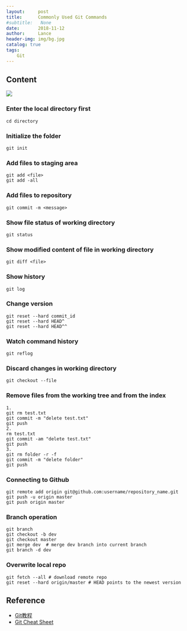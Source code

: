 ```yaml
---
layout:     post
title:      Commonly Used Git Commands
#subtitle:   None
date:       2018-11-12
author:     Lance
header-img: img/bg.jpg
catalog: true
tags:
    Git
---
```


## Content  

![](https://i.loli.net/2018/12/22/5c1de5e71e490.png)

### Enter the local directory first
```shell
cd directory
```
### Initialize the folder
```shell
git init
```
### Add files to staging area
```shell
git add <file>
git add -all
```
### Add files to repository
```shell
git commit -m <message>
```
### Show file status of working directory
```shell
git status
```
### Show modified content of file in working directory
```shell
git diff <file>
```
### Show history
```shell
git log
```
### Change version
```shell
git reset --hard commit_id
git reset --hard HEAD^
git reset --hard HEAD^^
```
### Watch command history
```shell
git reflog
```
### Discard changes in working directory
```shell
git checkout --file
```
### Remove files from the working tree and from the index
```shell
1.
git rm test.txt
git commit -m "delete test.txt"
git push  
2. 
rm test.txt
git commit -am "delete test.txt"
git push  
3.
git rm folder -r -f 
git commit -m "delete folder"
git push  
```
### Connecting to Github
```shell
git remote add origin git@github.com:username/repository_name.git
git push -u origin master
git push origin master
```

### Branch operation
```shell
git branch
git checkout -b dev
git checkout master
git merge dev  # merge dev branch into current branch
git branch -d dev
```
### Overwrite local repo
```shell
git fetch --all # download remote repo
git reset --hard origin/master # HEAD points to the newest version
```

## Reference  
- [Git教程](https://www.liaoxuefeng.com/wiki/0013739516305929606dd18361248578c67b8067c8c017b000)  
- [Git Cheat Sheet](http://www.cheat-sheets.org/saved-copy/git-cheat-sheet.pdf)